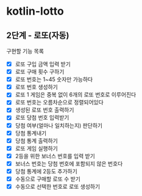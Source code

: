 # kotlin-lotto

## 2단계 - 로또(자동)
구현할 기능 목록
 - [x] 로또 구입 금액 입력 받기
 - [x] 로또 구매 횟수 구하기
 - [x] 로또 번호는 1~45 숫자만 가능하다
 - [x] 로또 번호 생성하기
 - [x] 로또 1 게임은 중복 없이 6개의 로또 번호로 이루어진다
 - [x] 로또 번호는 오름차순으로 정렬되어있다
 - [x] 생성된 로또 번호 출력하기
 - [x] 로또 당첨 번호 입력받기
 - [x] 당첨 여부(얼마나 일치하는지) 판단하기
 - [x] 당첨 통계내기
 - [x] 당첨 통계 출력하기
 - [x] 로또 게임 실행하기
 - [x] 2등을 위한 보너스 번호를 입력 받기
 - [x] 보너스 번호는 당첨 번호에 포함되지 않은 번호다
 - [x] 당첨 통계에 2등도 추가하기
 - [x] 수동으로 구매할 로또 수 받기
 - [x] 수동으로 선택한 번호로 로또 생성하기
